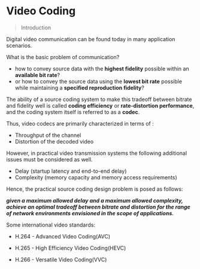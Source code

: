 # Video Coding

 

> Introduction 



Digital video communication can be found today in many application scenarios.

What is the basic problem of communication?

- how to convey source data with the **highest fidelity** possible within an **available bit rate**?
- or how to convey the source data using the **lowest bit rate** possible while maintaining a **specified reproduction fidelity**?

The ability of a source coding system to make this tradeoff between bitrate and fidelity well is called **coding efficiency** or **rate-distortion performance**, and the coding system itself is referred to as a **codec**.

Thus, video codecs are primarily characterized in terms of :

- Throughput of the channel
- Distortion of the decoded video

However, in practical video transmission systems the following additional issues must be considered as well.

- Delay (startup latency and end-to-end delay)
- Complexity (memory capacity and memory access requirements)

Hence, the practical source coding design problem is posed as follows:

***given a maximum allowed delay and a maximum allowed complexity, achieve an optimal tradeoff between bitrate and distortion for the range of network environments envisioned in the scope of applications.***



Some international video standards:

- H.264 - Advanced Video Coding(AVC)

- H.265 - High Efficiency Video Coding(HEVC)

- H.266 - Versatile Video Coding(VVC)